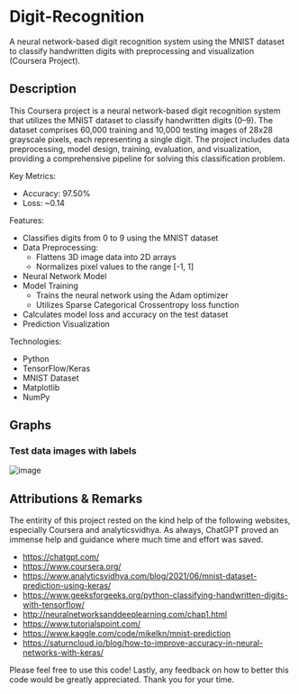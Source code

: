 # Digit-Recognition
A neural network-based digit recognition system using the MNIST dataset to classify handwritten digits with preprocessing and visualization (Coursera Project).

## Description ##

This Coursera project is a neural network-based digit recognition system that utilizes the MNIST dataset to classify handwritten digits (0–9). The dataset comprises 60,000 training and 10,000 testing images of 28x28 grayscale pixels, each representing a single digit. The project includes data preprocessing, model design, training, evaluation, and visualization, providing a comprehensive pipeline for solving this classification problem.

Key Metrics:
- Accuracy: 97.50%
- Loss: ~0.14

Features:
- Classifies digits from 0 to 9 using the MNIST dataset
- Data Preprocessing:
  - Flattens 3D image data into 2D arrays
  - Normalizes pixel values to the range [-1, 1]
- Neural Network Model
- Model Training
  - Trains the neural network using the Adam optimizer
  - Utilizes Sparse Categorical Crossentropy loss function
- Calculates model loss and accuracy on the test dataset
- Prediction Visualization
  
Technologies:
- Python
- TensorFlow/Keras
- MNIST Dataset
- Matplotlib
- NumPy

## Graphs ##
### Test data images with labels ###
![image](https://github.com/user-attachments/assets/28f30537-6666-4a90-bc7a-373d037aa2f6)


## Attributions & Remarks ##
The entirity of this project rested on the kind help of the following websites, especially Coursera and analyticsvidhya. As always, ChatGPT proved an immense help and guidance where much time and effort was saved.

- https://chatgpt.com/
- https://www.coursera.org/
- https://www.analyticsvidhya.com/blog/2021/06/mnist-dataset-prediction-using-keras/
- https://www.geeksforgeeks.org/python-classifying-handwritten-digits-with-tensorflow/
- http://neuralnetworksanddeeplearning.com/chap1.html
- https://www.tutorialspoint.com/
- https://www.kaggle.com/code/mikelkn/mnist-prediction
- https://saturncloud.io/blog/how-to-improve-accuracy-in-neural-networks-with-keras/

Please feel free to use this code! Lastly, any feedback on how to better this code would be greatly appreciated. Thank you for your time.

